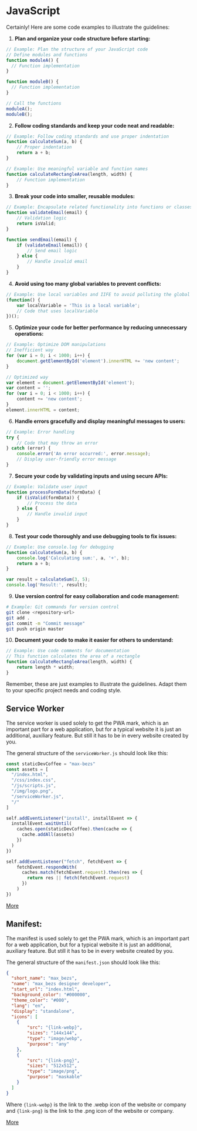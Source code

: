 # JavaScript

Certainly! Here are some code examples to illustrate the guidelines:

1. **Plan and organize your code structure before starting:**

```javascript
// Example: Plan the structure of your JavaScript code
// Define modules and functions
function moduleA() {
  // Function implementation
}

function moduleB() {
  // Function implementation
}

// Call the functions
moduleA();
moduleB();
```

2. **Follow coding standards and keep your code neat and readable:**

```javascript
// Example: Follow coding standards and use proper indentation
function calculateSum(a, b) {
    // Proper indentation
    return a + b;
}

// Example: Use meaningful variable and function names
function calculateRectangleArea(length, width) {
    // Function implementation
}
```

3. **Break your code into smaller, reusable modules:**

```javascript
// Example: Encapsulate related functionality into functions or classes
function validateEmail(email) {
    // Validation logic
    return isValid;
}

function sendEmail(email) {
    if (validateEmail(email)) {
        // Send email logic
    } else {
        // Handle invalid email
    }
}
```

4. **Avoid using too many global variables to prevent conflicts:**

```javascript
// Example: Use local variables and IIFE to avoid polluting the global namespace
(function() {
    var localVariable = 'This is a local variable';
    // Code that uses localVariable
})();
```

5. **Optimize your code for better performance by reducing unnecessary operations:**

```javascript
// Example: Optimize DOM manipulations
// Inefficient way
for (var i = 0; i < 1000; i++) {
    document.getElementById('element').innerHTML += 'new content';
}

// Optimized way
var element = document.getElementById('element');
var content = '';
for (var i = 0; i < 1000; i++) {
    content += 'new content';
}
element.innerHTML = content;
```

6. **Handle errors gracefully and display meaningful messages to users:**

```javascript
// Example: Error handling
try {
    // Code that may throw an error
} catch (error) {
    console.error('An error occurred:', error.message);
    // Display user-friendly error message
}
```

7. **Secure your code by validating inputs and using secure APIs:**

```javascript
// Example: Validate user input
function processFormData(formData) {
    if (isValid(formData)) {
        // Process the data
    } else {
        // Handle invalid input
    }
}
```

8. **Test your code thoroughly and use debugging tools to fix issues:**

```javascript
// Example: Use console.log for debugging
function calculateSum(a, b) {
    console.log('Calculating sum:', a, '+', b);
    return a + b;
}

var result = calculateSum(3, 5);
console.log('Result:', result);
```

9. **Use version control for easy collaboration and code management:**

```bash
# Example: Git commands for version control
git clone <repository-url>
git add .
git commit -m "Commit message"
git push origin master
```

10. **Document your code to make it easier for others to understand:**

```javascript
// Example: Use code comments for documentation
// This function calculates the area of a rectangle
function calculateRectangleArea(length, width) {
    return length * width;
}
```

Remember, these are just examples to illustrate the guidelines. Adapt them to your specific project needs and coding style.


## Service Worker

The service worker is used solely to get the PWA mark, which is an important part for a web application, but for a typical website it is just an additional, auxiliary feature. But still it has to be in every website created by you.

The general structure of the `serviceWorker.js` should look like this:

```js
const staticDevCoffee = "max-bezs"
const assets = [
  "/index.html",
  "/css/index.css",
  "/js/scripts.js",
  "/img/logo.png",
  "/serviceWorker.js",
  "/"  
]

self.addEventListener("install", installEvent => {
  installEvent.waitUntil(
    caches.open(staticDevCoffee).then(cache => {
      cache.addAll(assets)
    })
  )
})

self.addEventListener("fetch", fetchEvent => {
    fetchEvent.respondWith(
      caches.match(fetchEvent.request).then(res => {
        return res || fetch(fetchEvent.request)
      })
    )
})
```

[More](https://web.dev/learn/pwa/service-workers/ "link")

## Manifest:

The manifest is used solely to get the PWA mark, which is an important part for a web application, but for a typical website it is just an additional, auxiliary feature. But still it has to be in every website created by you.

The general structure of the `manifest.json` should look like this:
```json
{
  "short_name": "max_bezs",
  "name": "max_bezs designer developer",
  "start_url": "index.html",
  "background_color": "#000000",
  "theme_color": "#000",
  "lang": "en",
  "display": "standalone",
  "icons": [
    {
        "src": "{link-webp}",
        "sizes": "144x144",
        "type": "image/webp",
        "purpose": "any"
    },
    {
        "src": "{link-png}",
        "sizes": "512x512",
        "type": "image/png",
        "purpose": "maskable"
    }
  ]
}
```
Where `{link-webp}` is the link to the .webp icon of the website or company and `{link-png}` is the link to the .png icon of the website or company. 

[More](https://developer.mozilla.org/en-US/docs/Web/Manifest "link")
